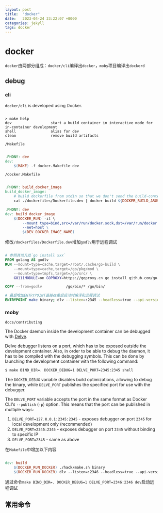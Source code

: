 ```yaml
---
layout: post
title:  "docker"
date:   2023-04-24 23:22:07 +0000
categories: jekyll
tags: docker
---
```


# docker

`docker`由两部分组成：`docker/cli`编译出`docker`，`moby`项目编译出`dockerd`

## debug

### cli

`docker/cli` is developed using Docker.

```shell

> make help
dev                  start a build container in interactive mode for in-container development
shell                alias for dev
clean                remove build artifacts

```

`/Makefile`

```Makefile

.PHONY: dev
dev:
    $(MAKE) -f docker.Makefile dev

```

`/docker.Makefile`

```Makefile

.PHONY: build_docker_image
build_docker_image:
	# build dockerfile from stdin so that we don't send the build-context; source is bind-mounted in the development environment
	cat ./dockerfiles/Dockerfile.dev | docker build ${DOCKER_BUILD_ARGS} --build-arg=GO_VERSION -t $(DEV_DOCKER_IMAGE_NAME) -

.PHONY: dev
dev: build_docker_image
    $(DOCKER_RUN) -it \
		--mount type=bind,src=/var/run/docker.sock,dst=/var/run/docker.sock \
		--net=host \
		$(DEV_DOCKER_IMAGE_NAME)

```

修改`/dockerfiles/Dockerfile.dev`增加`godlv`用于远程调试

```Dockerfile

# 参照其他几处`go install xxx`
FROM golang AS godlv
RUN --mount=type=cache,target=/root/.cache/go-build \
    --mount=type=cache,target=/go/pkg/mod \
    --mount=type=tmpfs,target=/go/src/ \
    GO111MODULE=on GOPROXY=https://goproxy.cn go install github.com/go-delve/delve/cmd/dlv@v1.20.2

COPY --from=godlv           /go/bin/* /go/bin/

# 最后增加ENTRYPOINT直接在重启启动时编译和远程调试
ENTRYPOINT make binary; dlv --listen=:2345 --headless=true --api-version=2 exec build/docker

```

### moby

`docs/contributing`

The Docker daemon inside the development container can be debugged with [Delve](https://github.com/go-delve/delve).

Delve debugger listens on a port, which has to be exposed outside the development container.
Also, in order to be able to debug the daemon, it has to be compiled with the debugging symbols.
This can be done by launching the development container with the following command:

```bash
$ make BIND_DIR=. DOCKER_DEBUG=1 DELVE_PORT=2345:2345 shell
```

The `DOCKER_DEBUG` variable disables build optimizations, allowing to debug the binary,
while `DELVE_PORT` publishes the specified port for use with the debugger.

The `DELVE_PORT` variable accepts the port in the same format as Docker CLI's `--publish` (`-p`) option.
This means that the port can be published in multiple ways:

1. `DELVE_PORT=127.0.0.1:2345:2345` - exposes debugger on port `2345` for local development only (recommended)
2. `DELVE_PORT=2345:2345` - exposes debugger on port `2345` without binding to specific IP
3. `DELVE_PORT=2345` - same as above

在`Makefile`中增加以下内容

```Makefile

dev: build
	$(DOCKER_RUN_DOCKER) ./hack/make.sh binary
	$(DOCKER_RUN_DOCKER) dlv --listen=:2346 --headless=true --api-version=2 exec bundles/binary-daemon/dockerd

```

通过命令`make BIND_DIR=. DOCKER_DEBUG=1 DELVE_PORT=2346:2346 dev`启动远程调试

## 常用命令